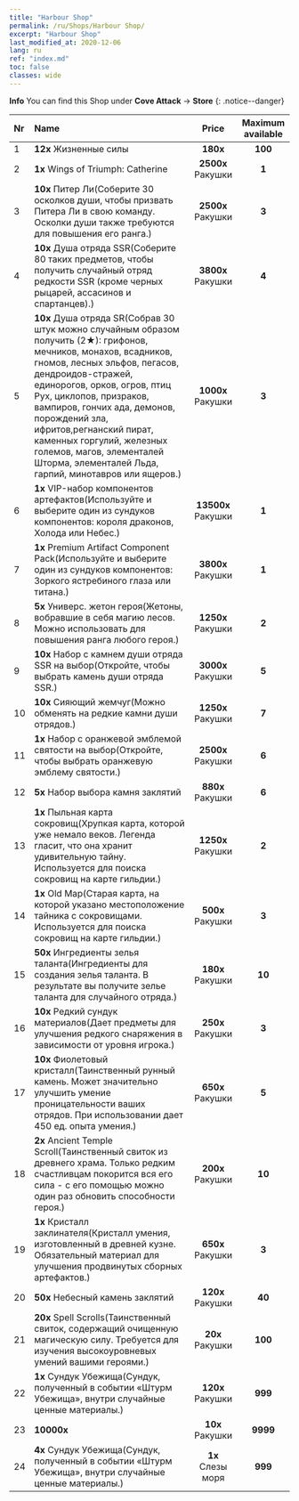 ```yaml
---
title: "Harbour Shop"
permalink: /ru/Shops/Harbour Shop/
excerpt: "Harbour Shop"
last_modified_at: 2020-12-06
lang: ru
ref: "index.md"
toc: false
classes: wide
---
```


**Info** You can find this Shop under **Cove Attack** -> **Store** 
{: .notice--danger}

  |  Nr  |      Name      |         Price        |   Maximum available      |
  |:-----|:---------------|:--------------------:|:------------------------:|
  | 1 |  **12x** Жизненные силы |  **180x** <i class="fas fa-gem"/>  | **100** |
  | 2 |  **1x** Wings of Triumph: Catherine |  **2500x** Ракушки  | **1** |
  | 3 |  **10x** Питер Ли(Соберите 30 осколков души, чтобы призвать Питера Ли в свою команду. Осколки души также требуются для повышения его ранга.) |  **2500x** Ракушки  | **3** |
  | 4 |  **10x** Душа отряда SSR(Соберите 80 таких предметов, чтобы получить случайный отряд редкости SSR (кроме черных рыцарей, ассасинов и спартанцев).) |  **3800x** Ракушки  | **4** |
  | 5 |  **10x** Душа отряда SR(Собрав 30 штук можно случайным образом получить (2★): грифонов, мечников, монахов, всадников, гномов, лесных эльфов, пегасов, дендроидов-стражей, единорогов, орков, огров, птиц Рух, циклопов, призраков, вампиров, гончих ада, демонов, порождений зла, ифритов,регнанский пират, каменных горгулий, железных големов, магов, элементалей Шторма, элементалей Льда, гарпий, минотавров или ящеров.) |  **1000x** Ракушки  | **3** |
  | 6 |  **1x** VIP-набор компонентов артефактов(Используйте и выберите один из сундуков компонентов: короля драконов, Холода или Небес.) |  **13500x** Ракушки  | **1** |
  | 7 |  **1x** Premium Artifact Component Pack(Используйте и выберите один из сундуков компонентов: Зоркого ястребиного глаза или титана.) |  **3800x** Ракушки  | **1** |
  | 8 |  **5x** Универс. жетон героя(Жетоны, вобравшие в себя магию лесов. Можно использовать для повышения ранга любого героя.) |  **1250x** Ракушки  | **2** |
  | 9 |  **10x** Набор с камнем души отряда SSR на выбор(Откройте, чтобы выбрать камень души отряда SSR.) |  **3000x** Ракушки  | **5** |
  | 10 |  **10x** Сияющий жемчуг(Можно обменять на редкие камни души отрядов.) |  **1250x** Ракушки  | **7** |
  | 11 |  **1x** Набор с оранжевой эмблемой святости на выбор(Откройте, чтобы выбрать оранжевую эмблему святости.) |  **2500x** Ракушки  | **6** |
  | 12 |  **5x** Набор выбора камня заклятий |  **880x** Ракушки  | **6** |
  | 13 |  **1x** Пыльная карта сокровищ(Хрупкая карта, которой уже немало веков. Легенда гласит, что она хранит удивительную тайну. Используется для поиска сокровищ на карте гильдии.) |  **1250x** Ракушки  | **2** |
  | 14 |  **1x** Old Map(Старая карта, на которой указано местоположение тайника с сокровищами. Используется для поиска сокровищ на карте гильдии.) |  **500x** Ракушки  | **3** |
  | 15 |  **50x** Ингредиенты зелья таланта(Ингредиенты для создания зелья таланта. В результате вы получите зелье таланта для случайного отряда.) |  **180x** Ракушки  | **10** |
  | 16 |  **10x** Редкий сундук материалов(Дает предметы для улучшения редкого снаряжения в зависимости от уровня игрока.) |  **250x** Ракушки  | **3** |
  | 17 |  **10x** Фиолетовый кристалл(Таинственный рунный камень. Может значительно улучшить умение проницательности ваших отрядов. При использовании дает 450 ед. опыта умения.) |  **650x** Ракушки  | **5** |
  | 18 |  **2x** Ancient Temple Scroll(Таинственный свиток из древнего храма. Только редким счастливцам покорится вся его сила - с его помощью можно один раз обновить способности героя.) |  **200x** Ракушки  | **10** |
  | 19 |  **1x** Кристалл заклинателя(Кристалл умения, изготовленный в древней кузне. Обязательный материал для улучшения продвинутых сборных артефактов.) |  **650x** Ракушки  | **3** |
  | 20 |  **50x** Небесный камень заклятий |  **120x** Ракушки  | **40** |
  | 21 |  **20x** Spell Scrolls(Таинственный свиток, содержащий очищенную магическую силу. Требуется для изучения высокоуровневых умений вашими героями.) |  **20x** Ракушки  | **100** |
  | 22 |  **1x** Сундук Убежища(Сундук, полученный в событии «Штурм Убежища», внутри случайные ценные материалы.) |  **120x** Ракушки  | **999** |
  | 23 |  **10000x** <i class="fas fa-coins"/> |  **10x** Ракушки  | **9999** |
  | 24 |  **4x** Сундук Убежища(Сундук, полученный в событии «Штурм Убежища», внутри случайные ценные материалы.) |  **1x** Слезы моря  | **999** |
